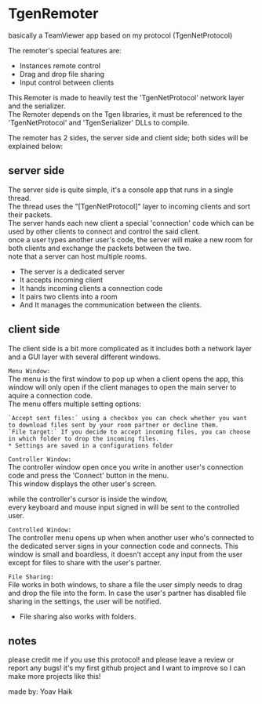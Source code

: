 # TgenRemoter
basically a TeamViewer app based on my protocol (TgenNetProtocol)  

The remoter's special features are:  
* Instances remote control  
* Drag and drop file sharing  
* Input control between clients  

This Remoter is made to heavily test the 'TgenNetProtocol' network layer and the serializer.  
The Remoter depends on the Tgen libraries, it must be referenced to the 'TgenNetProtocol' and 'TgenSerializer' DLLs to compile.  

The remoter has 2 sides, the server side and client side; both sides will be explained below:  

server side
--------------------------------------------------------------------------------------------------------------------------------
The server side is quite simple, it's a console app that runs in a single thread.  
The thread uses the "[TgenNetProtocol]" layer to incoming clients and sort their packets.  
The server hands each new client a special 'connection' code which can be used by other clients to connect and control the said client.  
once a user types another user's code, the server will make a new room for both clients and exchange the packets between the two.  
note that a server can host multiple rooms.  

* The server is a dedicated server  
* It accepts incoming client  
* It hands incoming clients a connection code  
* It pairs two clients into a room  
* And It manages the communication between the clients.  

client side
--------------------------------------------------------------------------------------------------------------------------------

The client side is a bit more complicated as it includes both a network layer and a GUI layer with several different windows.  

`Menu Window:`  
The menu is the first window to pop up when a client opens the app, this window will only open if the client manages to open the main server to aquire a connection code.  
The menu offers multiple setting options:  

	`Accept sent files:` using a checkbox you can check whether you want to download files sent by your room partner or decline them.  
	`File target:` If you decide to accept incoming files, you can choose in which folder to drop the incoming files.  
	* Settings are saved in a configurations folder


`Controller Window:`   
The controller window open once you write in another user's connection code and press the 'Connect' button in the menu.  
This window displays the other user's screen.  

while the controller's cursor is inside the window,  
every keyboard and mouse input signed in will be sent to the controlled user.


`Controlled Window:`  
The controller menu opens up when when another user who's connected to the dedicated server signs in your connection code and connects.
This window is small and boardless, it doesn't accept any input from the user except for files to share with the user's partner.


`File Sharing:`  
File works in both windows, to share a file the user simply needs to drag and drop the file into the form.
In case the user's partner has disabled file sharing in the settings, the user will be notified.
* File sharing also works with folders.

notes
--------------------------------------------------------------------------------------------------------------------------------
please credit me if you use this protocol!
and please leave a review or report any bugs! it's my first github project and I want to improve so I can make more projects like this!

made by: Yoav Haik